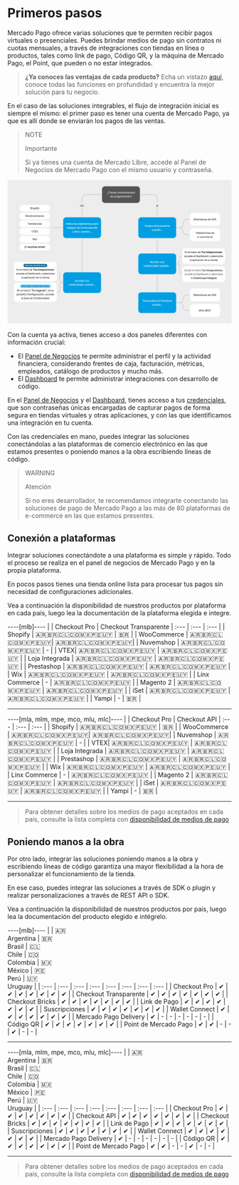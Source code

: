 # Primeros pasos

Mercado Pago ofrece varias soluciones que te permiten recibir pagos virtuales o presenciales. Puedes brindar medios de pago sin contratos ni cuotas mensuales, a través de integraciones con tiendas en línea o productos, tales como link de pago, Código QR, y la máquina de Mercado Pago, el Point, que pueden o no estar integrados.

> **¿Ya conoces las ventajas de cada producto?** Echa un vistazo [aquí](https://www.mercadopago[FAKER][URL][DOMAIN]/ferramentas-para-vender?gclid=CjwKCAiAx8KQBhAGEiwAD3EiP9TeLRYVwHhVkKajMvy7LONL7t49Q0pSjdly3TNkOLrileJdl5lHSBoCUcAQAvD_BwE&matt_tool=79642323&utm_experiment=optimize&matt_word=MLB_MP_G_AO_OP_COW_BRAND_SELL_CONV_TRANPARENTE#from=public_navigation), conoce todas las funciones en profundidad y encuentra la mejor solución para tu negocio.

En el caso de las soluciones integrables, el flujo de integración inicial es siempre el mismo: el primer paso es tener una cuenta de Mercado Pago, ya que es allí donde se enviarán los pagos de las ventas.

> NOTE
>
> Importante
>
> Si ya tienes una cuenta de Mercado Libre, accede al Panel de Negocios de Mercado Pago con el mismo usuario y contraseña.

![Getting started](/images/getting-started/getting-started-diagram2-es.png)

Con la cuenta ya activa, tienes acceso a dos paneles diferentes con información crucial:

* El [Panel de Negocios](https://www.mercadopago[FAKER][URL][DOMAIN]/subscription-plans/list#from-section=menu) te permite administrar el perfil y la actividad financiera, considerando frentes de caja, facturación, métricas, empleados, catálogo de productos y mucho más.
* El [Dashboard](https://www.mercadopago[FAKER][URL][DOMAIN]/developers/panel) te permite administrar integraciones con desarrollo de código.

En el [Panel de Negocios](https://www.mercadopago[FAKER][URL][DOMAIN]/subscription-plans/list#from-section=menu) y el [Dashboard](https://www.mercadopago[FAKER][URL][DOMAIN]/developers/panel), tienes acceso a tus [credenciales](https://www.mercadopago[FAKER][URL][DOMAIN]/developers/es/guides/credentials/credentials), que son contraseñas únicas encargadas de capturar pagos de forma segura en tiendas virtuales y otras aplicaciones, y con las que identificamos una integración en tu cuenta.

Con las credenciales en mano, puedes integrar las soluciones conectándolas a las plataformas de comercio electrónico en las que estamos presentes o poniendo manos a la obra escribiendo líneas de código.

> WARNING
>
> Atención
>
> Si no eres desarrollador, te recomendamos integrarte conectando las soluciones de pago de Mercado Pago a las más de 80 plataformas de e-commerce en las que estamos presentes.

## Conexión a plataformas

Integrar soluciones conectándote a una plataforma es simple y rápido. Todo el proceso se realiza en el panel de negocios de Mercado Pago y en la propia plataforma.

En pocos pasos tienes una tienda online lista para procesar tus pagos sin necesidad de configuraciones adicionales.

Vea a continuación la disponibilidad de nuestros productos por plataforma en cada país, luego lea la documentación de la plataforma elegida e integre.

----[mlb]----
|  | Checkout Pro | Checkout Transparente |
 :--- | :--- | :--- |
| Shopify | 🇦🇷🇧🇷🇨🇱🇨🇴🇲🇽🇵🇪🇺🇾 | 🇧🇷 |
| WooCommerce | 🇦🇷🇧🇷🇨🇱🇨🇴🇲🇽🇵🇪🇺🇾| 🇦🇷🇧🇷🇨🇱🇨🇴🇲🇽🇵🇪🇺🇾|
| Nuvemshop | 🇦🇷🇧🇷🇨🇱🇨🇴🇲🇽🇵🇪🇺🇾 | - |
| VTEX| 🇦🇷🇧🇷🇨🇱🇨🇴🇲🇽🇵🇪🇺🇾 | 🇦🇷🇧🇷🇨🇱🇨🇴🇲🇽🇵🇪🇺🇾 |
| Loja Integrada | 🇦🇷🇧🇷🇨🇱🇨🇴🇲🇽🇵🇪🇺🇾 | 🇦🇷🇧🇷🇨🇱🇨🇴🇲🇽🇵🇪🇺🇾 |
| Prestashop | 🇦🇷🇧🇷🇨🇱🇨🇴🇲🇽🇵🇪🇺🇾 | 🇦🇷🇧🇷🇨🇱🇨🇴🇲🇽🇵🇪🇺🇾 |
| Wix | 🇦🇷🇧🇷🇨🇱🇨🇴🇲🇽🇵🇪🇺🇾 | 🇦🇷🇧🇷🇨🇱🇨🇴🇲🇽🇵🇪🇺🇾 |
| Linx Commerce | - | 🇦🇷🇧🇷🇨🇱🇨🇴🇲🇽🇵🇪🇺🇾 |
| Magento 2 | 🇦🇷🇧🇷🇨🇱🇨🇴🇲🇽🇵🇪🇺🇾 | 🇦🇷🇧🇷🇨🇱🇨🇴🇲🇽🇵🇪🇺🇾 |
| iSet | 🇦🇷🇧🇷🇨🇱🇨🇴🇲🇽🇵🇪🇺🇾 | 🇦🇷🇧🇷🇨🇱🇨🇴🇲🇽🇵🇪🇺🇾 |
| Yampi | - | 🇧🇷 |

------------

----[mla, mlm, mpe, mco, mlu, mlc]----
| | Checkout Pro | Checkout API |
 :--- | :--- | :--- |
| Shopify | 🇦🇷🇧🇷🇨🇱🇨🇴🇲🇽🇵🇪🇺🇾 | 🇧🇷 |
| WooCommerce | 🇦🇷🇧🇷🇨🇱🇨🇴🇲🇽🇵🇪🇺🇾| 🇦🇷🇧🇷🇨🇱🇨🇴🇲🇽🇵🇪🇺🇾|
| Nuvemshop | 🇦🇷🇧🇷🇨🇱🇨🇴🇲🇽🇵🇪🇺🇾 | - |
| VTEX| 🇦🇷🇧🇷🇨🇱🇨🇴🇲🇽🇵🇪🇺🇾 | 🇦🇷🇧🇷🇨🇱🇨🇴🇲🇽🇵🇪🇺🇾 |
| Loja Integrada | 🇦🇷🇧🇷🇨🇱🇨🇴🇲🇽🇵🇪🇺🇾 | 🇦🇷🇧🇷🇨🇱🇨🇴🇲🇽🇵🇪🇺🇾 |
| Prestashop | 🇦🇷🇧🇷🇨🇱🇨🇴🇲🇽🇵🇪🇺🇾 | 🇦🇷🇧🇷🇨🇱🇨🇴🇲🇽🇵🇪🇺🇾 |
| Wix | 🇦🇷🇧🇷🇨🇱🇨🇴🇲🇽🇵🇪🇺🇾 | 🇦🇷🇧🇷🇨🇱🇨🇴🇲🇽🇵🇪🇺🇾 |
| Linx Commerce | - | 🇦🇷🇧🇷🇨🇱🇨🇴🇲🇽🇵🇪🇺🇾 |
| Magento 2 | 🇦🇷🇧🇷🇨🇱🇨🇴🇲🇽🇵🇪🇺🇾 | 🇦🇷🇧🇷🇨🇱🇨🇴🇲🇽🇵🇪🇺🇾 |
| iSet | 🇦🇷🇧🇷🇨🇱🇨🇴🇲🇽🇵🇪🇺🇾 | 🇦🇷🇧🇷🇨🇱🇨🇴🇲🇽🇵🇪🇺🇾 |
| Yampi | - | 🇧🇷 |

------------

> Para obtener detalles sobre los medios de pago aceptados en cada país, consulte la lista completa con [disponibilidad de medios de pago](/developers/es/guides/additional-content/sales-processing/payment-methods.)

## Poniendo manos a la obra

Por otro lado, integrar las soluciones poniendo manos a la obra y escribiendo líneas de código garantiza una mayor flexibilidad a la hora de personalizar el funcionamiento de la tienda.

En ese caso, puedes integrar las soluciones a través de SDK o plugin y realizar personalizaciones a través de REST API o SDK.

Vea a continuación la disponibilidad de nuestros productos por país, luego lea la documentación del producto elegido e intégrelo.

----[mlb]----
|  | 🇦🇷 <br> Argentina | 🇧🇷 <br> Brasil | 🇨🇱 <br> Chile | 🇨🇴 <br> Colombia | 🇲🇽 <br> México | 🇵🇪 <br> Perú | 🇺🇾 <br>Uruguay |
| :--- | :--- | :--- | :--- | :--- | :--- | :--- | :--- |
| Checkout Pro | ✔ | ✔ | ✔ | ✔ | ✔ | ✔ | ✔ |
| Checkout Transparente | ✔ | ✔ | ✔ | ✔ | ✔ | ✔ | ✔ |
| Checkout Bricks | ✔ | ✔ | ✔ | ✔ | ✔ | ✔ | ✔ |
| Link de Pago | ✔ | ✔ | ✔ | ✔ | ✔ | ✔ | ✔ |
| Suscripciones | ✔ | ✔ | ✔ | ✔ | ✔ | ✔ | ✔ |
| Wallet Connect | ✔ | ✔ | ✔ | ✔ | ✔ | ✔ | ✔ |
| Mercado Pago Delivery | ✔ | - | - | - | - | - | - |
| Código QR | ✔ | ✔ | ✔ | ✔ | ✔ | ✔ | ✔ |
| Point de Mercado Pago | ✔ | ✔ | - | - | ✔ | - | - |

------------

----[mla, mlm, mpe, mco, mlu, mlc]----
|  | 🇦🇷 <br> Argentina | 🇧🇷 <br> Brasil | 🇨🇱 <br> Chile | 🇨🇴 <br> Colombia | 🇲🇽 <br> México | 🇵🇪 <br> Perú | 🇺🇾 <br>Uruguay |
| :--- | :--- | :--- | :--- | :--- | :--- | :--- | :--- |
| Checkout Pro | ✔ | ✔ | ✔ | ✔ | ✔ | ✔ | ✔ |
| Checkout API | ✔ | ✔ | ✔ | ✔ | ✔ | ✔ | ✔ |
| Checkout Bricks | ✔ | ✔ | ✔ | ✔ | ✔ | ✔ | ✔ |
| Link de Pago | ✔ | ✔ | ✔ | ✔ | ✔ | ✔ | ✔ |
| Suscripciones | ✔ | ✔ | ✔ | ✔ | ✔ | ✔ | ✔ |
| Wallet Connect | ✔ | ✔ | ✔ | ✔ | ✔ | ✔ | ✔ |
| Mercado Pago Delivery | ✔ | - | - | - | - | - | - |
| Código QR | ✔ | ✔ | ✔ | ✔ | ✔ | ✔ | ✔ |
| Point de Mercado Pago | ✔ | ✔ | - | - | ✔ | - | - |

------------

> Para obtener detalles sobre los medios de pago aceptados en cada país, consulte la lista completa con [disponibilidad de medios de pago](/developers/es/guides/additional-content/sales-processing/payment-methods.)